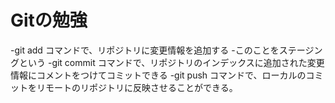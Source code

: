 # Gitの勉強

-git add コマンドで、リポジトリに変更情報を追加する
 -このことをステージングという
-git commit コマンドで、リポジトリのインデックスに追加された変更情報にコメントをつけてコミットできる
-git push コマンドで、ローカルのコミットをリモートのリポジトリに反映させることができる。
